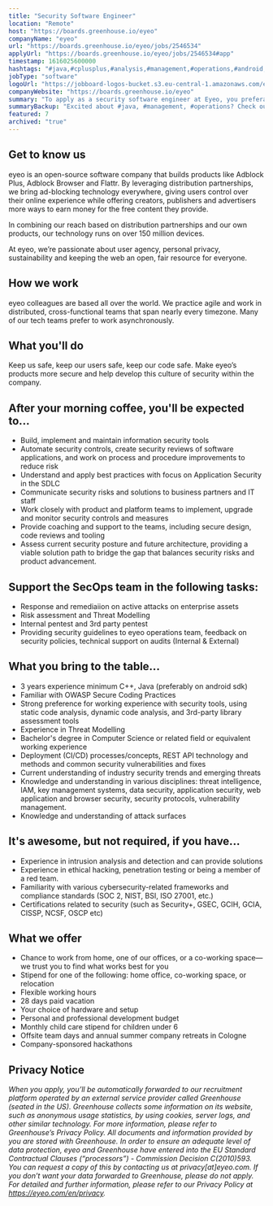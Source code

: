 ```yaml
---
title: "Security Software Engineer"
location: "Remote"
host: "https://boards.greenhouse.io/eyeo"
companyName: "eyeo"
url: "https://boards.greenhouse.io/eyeo/jobs/2546534"
applyUrl: "https://boards.greenhouse.io/eyeo/jobs/2546534#app"
timestamp: 1616025600000
hashtags: "#java,#cplusplus,#analysis,#management,#operations,#android,#content,#ui/ux,#scrum,#rest,#monitoring"
jobType: "software"
logoUrl: "https://jobboard-logos-bucket.s3.eu-central-1.amazonaws.com/eyeo"
companyWebsite: "https://boards.greenhouse.io/eyeo"
summary: "To apply as a security software engineer at Eyeo, you preferably need to have 3 years experience minimum C++, Java."
summaryBackup: "Excited about #java, #management, #operations? Check out this job post!"
featured: 7
archived: "true"
---
```


## Get to know us

eyeo is an open-source software company that builds products like Adblock Plus, Adblock Browser and Flattr. By leveraging distribution partnerships, we bring ad-blocking technology everywhere, giving users control over their online experience while offering creators, publishers and advertisers more ways to earn money for the free content they provide.

In combining our reach based on distribution partnerships and our own products, our technology runs on over 150 million devices.

At eyeo, we’re passionate about user agency, personal privacy, sustainability and keeping the web an open, fair resource for everyone.

## How we work

eyeo colleagues are based all over the world. We practice agile and work in distributed, cross-functional teams that span nearly every timezone. Many of our tech teams prefer to work asynchronously.

## What you'll do

Keep us safe, keep our users safe, keep our code safe. Make eyeo’s products more secure and help develop this culture of security within the company.

## After your morning coffee, you'll be expected to...

*   Build, implement and maintain information security tools
*   Automate security controls, create security reviews of software applications, and work on process and procedure improvements to reduce risk
*   Understand and apply best practices with focus on Application Security in the SDLC
*   Communicate security risks and solutions to business partners and IT staff
*   Work closely with product and platform teams to implement, upgrade and monitor security controls and measures
*   Provide coaching and support to the teams, including secure design, code reviews and tooling
*   Assess current security posture and future architecture, providing a viable solution path to bridge the gap that balances security risks and product advancement.

## Support the SecOps team in the following tasks:

*   Response and remediaiion on active attacks on enterprise assets
*   Risk assessment and Threat Modelling
*   Internal pentest and 3rd party pentest
*   Providing security guidelines to eyeo operations team, feedback on security policies, technical support on audits (Internal & External)

## What you bring to the table...

*   3 years experience minimum C++, Java (preferably on android sdk)
*   Familiar with OWASP Secure Coding Practices
*   Strong preference for working experience with security tools, using static code analysis, dynamic code analysis, and 3rd-party library assessment tools
*   Experience in Threat Modelling
*   Bachelor's degree in Computer Science or related field or equivalent working experience
*   Deployment (CI/CD) processes/concepts, REST API technology and methods and common security vulnerabilities and fixes
*   Current understanding of industry security trends and emerging threats
*   Knowledge and understanding in various disciplines: threat intelligence, IAM, key management systems, data security, application security, web application and browser security, security protocols, vulnerability management.
*   Knowledge and understanding of attack surfaces

## It's awesome, but not required, if you have...

*   Experience in intrusion analysis and detection and can provide solutions
*   Experience in ethical hacking, penetration testing or being a member of a red team.
*   Familiarity with various cybersecurity-related frameworks and compliance standards (SOC 2, NIST, BSI, ISO 27001, etc.)
*   Certifications related to security (such as Security+, GSEC, GCIH, GCIA, CISSP, NCSF, OSCP etc)

## What we offer

*   Chance to work from home, one of our offices, or a co-working space—we trust you to find what works best for you
*   Stipend for one of the following: home office, co-working space, or relocation
*   Flexible working hours
*   28 days paid vacation
*   Your choice of hardware and setup
*   Personal and professional development budget
*   Monthly child care stipend for children under 6
*   Offsite team days and annual summer company retreats in Cologne
*   Company-sponsored hackathons

## Privacy Notice

_When you apply, you’ll be automatically forwarded to our recruitment platform operated by an external service provider called Greenhouse (seated in the US). Greenhouse collects some information on its website, such as anonymous usage statistics, by using cookies, server logs, and other similar technology. For more information, please refer to Greenhouse’s Privacy Policy. All documents and information provided by you are stored with Greenhouse. In order to ensure an adequate level of data protection, eyeo and Greenhouse have entered into the EU Standard Contractual Clauses (“processors”) - Commission Decision C(2010)593. You can request a copy of this by contacting us at privacy\[at\]eyeo.com. If you don’t want your data forwarded to Greenhouse, please do not apply. For detailed and further information, please refer to our Privacy Policy at https://eyeo.com/en/privacy._
